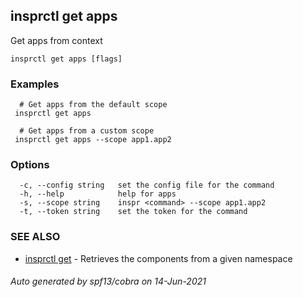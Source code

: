 ## insprctl get apps

Get apps from context 

```
insprctl get apps [flags]
```

### Examples

```
  # Get apps from the default scope
 insprctl get apps 

  # Get apps from a custom scope
 insprctl get apps --scope app1.app2

```

### Options

```
  -c, --config string   set the config file for the command
  -h, --help            help for apps
  -s, --scope string    inspr <command> --scope app1.app2
  -t, --token string    set the token for the command
```

### SEE ALSO

* [insprctl get](inspr_get.md)	 - Retrieves the components from a given namespace

###### Auto generated by spf13/cobra on 14-Jun-2021
